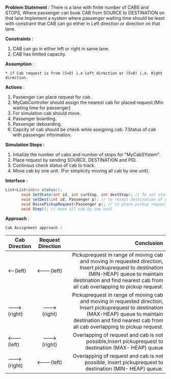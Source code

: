 **Problem Statement** : There is a lane with finite number of CABS and STOPS, Where passenger can book CAB from SOURCE to DESTINATION on that lane.Implement a system where passenger waiting time should be least with constraint that CAB can go either in Left direction or direction on that lane.

**Constraints** : 

1. CAB can go in either left or right in same lane.
2. CAB has limited capacity.

 **Assumption** : 
 
    * if Cab request is from (S<D) i.e Left direction or (S>D) i.e. Right direction.
    
 **Actions** :  
 
 1. Passenger can place request for cab.
 2. MyCabController should assign the nearest cab for placed request.[Min waiting time for passenger]
 3. For simulation cab should move.
 4. Passenger boarding.
 5. Passenger deboarding.
 6. Capcity of cab should be check while assigning cab.
 7.Status of cab with passenger information.
 
 **Simulation Steps** :
 
 1. Intialize the number of cabs and number of stops for "MyCabSYstem".
 2. Place request by sending SOURCE, DESTINATION and PID.
 3. Continous check status of cab to track.
 4. Move cab by one unit. (For simplicity moving all cab by one unit).
 
 **Interface** :
 ```C#
 List<List<int>> status();
        void SetState(int id, int curStop, int destStop); // To set state of cab
        void setDest(int id, Passenger p); // to resest destination of passenger
        void RaisePickupRequest(Passenger p); // to place pickup request
        void Step(); // move all cab by one unit
   ``` 
   **Approach** :
   
    Cab Assignment approach :

   | Cab Direction| Request Direction |  Conclusion                                  |
   | ----------------|:------------------:|--------------------------------------------:|
   | <--(left)       | <---(left)         | Pickuprequest in range of moving cab and moving in requested direction, Insert                                                       pickuprequest to destination (MIN-HEAP) queue to maintain destination and find nearest cab                                                from all cab overlapping to pickup request.
   |  --->(right)    |  --->(right)       | Pickuprequest in range of moving cab and moving in requested direction, Insert                                                       pickuprequest to destination (MAX-HEAP) queue to maintain destination and find nearest cab                                               from all cab overlapping to pickup request.
   |  <---(left)    |  --->(right)        | Overlapping of request and cab is not possible,Insert pickuprequest to destination (MAX-                                                 HEAP) queue
   | --->(right)    |  <---(left)         | Overlapping of request and cab is not possible, Insert pickuprequest to destination (MIN-                                                 HEAP) queue.
    
       
